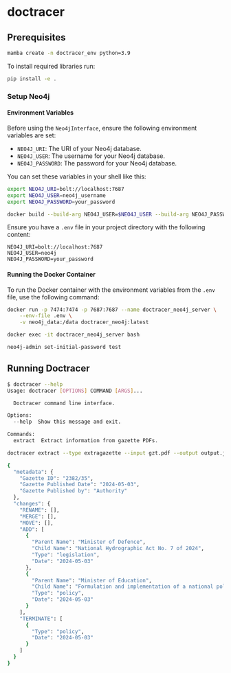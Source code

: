 # doctracer

## Prerequisites

```bash
mamba create -n doctracer_env python=3.9
```

To install required libraries run:

```bash
pip install -e .
```

### Setup Neo4j

#### Environment Variables

Before using the `Neo4jInterface`, ensure the following environment variables are set:

- `NEO4J_URI`: The URI of your Neo4j database.
- `NEO4J_USER`: The username for your Neo4j database.
- `NEO4J_PASSWORD`: The password for your Neo4j database.

You can set these variables in your shell like this:

```bash
export NEO4J_URI=bolt://localhost:7687
export NEO4J_USER=neo4j_username
export NEO4J_PASSWORD=your_password
```

```bash
docker build --build-arg NEO4J_USER=$NEO4J_USER --build-arg NEO4J_PASSWORD=$NEO4J_PASSWORD -t doctracer_neo4j .
```

Ensure you have a `.env` file in your project directory with the following content:

```plaintext
NEO4J_URI=bolt://localhost:7687
NEO4J_USER=neo4j
NEO4J_PASSWORD=your_password
```


#### Running the Docker Container

To run the Docker container with the environment variables from the `.env` file, use the following command:

```bash
docker run -p 7474:7474 -p 7687:7687 --name doctracer_neo4j_server \
    --env-file .env \
    -v neo4j_data:/data doctracer_neo4j:latest
```

```bash
docker exec -it doctracer_neo4j_server bash
```

```bash
neo4j-admin set-initial-password test
```

## Running Doctracer

```bash
$ doctracer --help
Usage: doctracer [OPTIONS] COMMAND [ARGS]...

  Doctracer command line interface.

Options:
  --help  Show this message and exit.

Commands:
  extract  Extract information from gazette PDFs.
```

```bash
doctracer extract --type extragazette --input gzt.pdf --output output.json
```

```bash
{
  "metadata": {
    "Gazette ID": "2382/35",
    "Gazette Published Date": "2024-05-03",
    "Gazette Published by": "Authority"
  },
  "changes": {
    "RENAME": [],
    "MERGE": [],
    "MOVE": [],
    "ADD": [
      {
        "Parent Name": "Minister of Defence",
        "Child Name": "National Hydrographic Act No. 7 of 2024",
        "Type": "legislation",
        "Date": "2024-05-03"
      },
      {
        "Parent Name": "Minister of Education",
        "Child Name": "Formulation and implementation of a national policy for pre-schools",
        "Type": "policy",
        "Date": "2024-05-03"
      }
    ],
    "TERMINATE": [
      {
        "Type": "policy",
        "Date": "2024-05-03"
      }
    ]
  }
}
```

